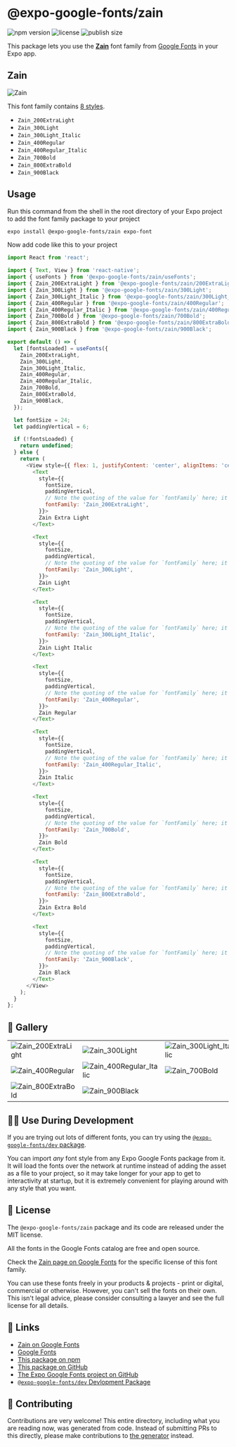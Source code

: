 # @expo-google-fonts/zain

![npm version](https://flat.badgen.net/npm/v/@expo-google-fonts/zain)
![license](https://flat.badgen.net/github/license/expo/google-fonts)
![publish size](https://flat.badgen.net/packagephobia/install/@expo-google-fonts/zain)

This package lets you use the [**Zain**](https://fonts.google.com/specimen/Zain) font family from [Google Fonts](https://fonts.google.com/) in your Expo app.

## Zain

![Zain](./font-family.png)

This font family contains [8 styles](#-gallery).

- `Zain_200ExtraLight`
- `Zain_300Light`
- `Zain_300Light_Italic`
- `Zain_400Regular`
- `Zain_400Regular_Italic`
- `Zain_700Bold`
- `Zain_800ExtraBold`
- `Zain_900Black`

## Usage

Run this command from the shell in the root directory of your Expo project to add the font family package to your project
```sh
expo install @expo-google-fonts/zain expo-font
```

Now add code like this to your project
```js
import React from 'react';

import { Text, View } from 'react-native';
import { useFonts } from '@expo-google-fonts/zain/useFonts';
import { Zain_200ExtraLight } from '@expo-google-fonts/zain/200ExtraLight';
import { Zain_300Light } from '@expo-google-fonts/zain/300Light';
import { Zain_300Light_Italic } from '@expo-google-fonts/zain/300Light_Italic';
import { Zain_400Regular } from '@expo-google-fonts/zain/400Regular';
import { Zain_400Regular_Italic } from '@expo-google-fonts/zain/400Regular_Italic';
import { Zain_700Bold } from '@expo-google-fonts/zain/700Bold';
import { Zain_800ExtraBold } from '@expo-google-fonts/zain/800ExtraBold';
import { Zain_900Black } from '@expo-google-fonts/zain/900Black';

export default () => {
  let [fontsLoaded] = useFonts({
    Zain_200ExtraLight,
    Zain_300Light,
    Zain_300Light_Italic,
    Zain_400Regular,
    Zain_400Regular_Italic,
    Zain_700Bold,
    Zain_800ExtraBold,
    Zain_900Black,
  });

  let fontSize = 24;
  let paddingVertical = 6;

  if (!fontsLoaded) {
    return undefined;
  } else {
    return (
      <View style={{ flex: 1, justifyContent: 'center', alignItems: 'center' }}>
        <Text
          style={{
            fontSize,
            paddingVertical,
            // Note the quoting of the value for `fontFamily` here; it expects a string!
            fontFamily: 'Zain_200ExtraLight',
          }}>
          Zain Extra Light
        </Text>

        <Text
          style={{
            fontSize,
            paddingVertical,
            // Note the quoting of the value for `fontFamily` here; it expects a string!
            fontFamily: 'Zain_300Light',
          }}>
          Zain Light
        </Text>

        <Text
          style={{
            fontSize,
            paddingVertical,
            // Note the quoting of the value for `fontFamily` here; it expects a string!
            fontFamily: 'Zain_300Light_Italic',
          }}>
          Zain Light Italic
        </Text>

        <Text
          style={{
            fontSize,
            paddingVertical,
            // Note the quoting of the value for `fontFamily` here; it expects a string!
            fontFamily: 'Zain_400Regular',
          }}>
          Zain Regular
        </Text>

        <Text
          style={{
            fontSize,
            paddingVertical,
            // Note the quoting of the value for `fontFamily` here; it expects a string!
            fontFamily: 'Zain_400Regular_Italic',
          }}>
          Zain Italic
        </Text>

        <Text
          style={{
            fontSize,
            paddingVertical,
            // Note the quoting of the value for `fontFamily` here; it expects a string!
            fontFamily: 'Zain_700Bold',
          }}>
          Zain Bold
        </Text>

        <Text
          style={{
            fontSize,
            paddingVertical,
            // Note the quoting of the value for `fontFamily` here; it expects a string!
            fontFamily: 'Zain_800ExtraBold',
          }}>
          Zain Extra Bold
        </Text>

        <Text
          style={{
            fontSize,
            paddingVertical,
            // Note the quoting of the value for `fontFamily` here; it expects a string!
            fontFamily: 'Zain_900Black',
          }}>
          Zain Black
        </Text>
      </View>
    );
  }
};

```

## 🔡 Gallery


||||
|-|-|-|
|![Zain_200ExtraLight](./Zain_200ExtraLight.ttf.png)|![Zain_300Light](./Zain_300Light.ttf.png)|![Zain_300Light_Italic](./Zain_300Light_Italic.ttf.png)||
|![Zain_400Regular](./Zain_400Regular.ttf.png)|![Zain_400Regular_Italic](./Zain_400Regular_Italic.ttf.png)|![Zain_700Bold](./Zain_700Bold.ttf.png)||
|![Zain_800ExtraBold](./Zain_800ExtraBold.ttf.png)|![Zain_900Black](./Zain_900Black.ttf.png)|||


## 👩‍💻 Use During Development

If you are trying out lots of different fonts, you can try using the [`@expo-google-fonts/dev` package](https://github.com/expo/google-fonts/tree/master/font-packages/dev#readme).

You can import *any* font style from any Expo Google Fonts package from it. It will load the fonts
over the network at runtime instead of adding the asset as a file to your project, so it may take longer
for your app to get to interactivity at startup, but it is extremely convenient
for playing around with any style that you want.

## 📖 License

The `@expo-google-fonts/zain` package and its code are released under the MIT license.

All the fonts in the Google Fonts catalog are free and open source.

Check the [Zain page on Google Fonts](https://fonts.google.com/specimen/Zain) for the specific license of this font family.

You can use these fonts freely in your products & projects - print or digital, commercial or otherwise. However, you can't sell the fonts on their own. This isn't legal advice, please consider consulting a lawyer and see the full license for all details.

## 🔗 Links

- [Zain on Google Fonts](https://fonts.google.com/specimen/Zain)
- [Google Fonts](https://fonts.google.com/)
- [This package on npm](https://www.npmjs.com/package/@expo-google-fonts/zain)
- [This package on GitHub](https://github.com/expo/google-fonts/tree/master/font-packages/zain)
- [The Expo Google Fonts project on GitHub](https://github.com/expo/google-fonts)
- [`@expo-google-fonts/dev` Devlopment Package](https://github.com/expo/google-fonts/tree/master/font-packages/dev)

## 🤝 Contributing

Contributions are very welcome! This entire directory, including what you are reading now, was generated from code. Instead of submitting PRs to this directly, please make contributions to [the generator](https://github.com/expo/google-fonts/tree/master/packages/generator) instead.

